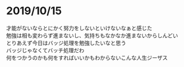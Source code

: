 # 2019/10/15
才能がないならとにかく努力をしないといけないなぁと感じた  
勉強は相も変わらず進まないし、気持ちもなかなか進まないからしんどい  
とりあえず今日はバッジ処理を勉強したいなと思う  
バッジじゃなくてバッチ処理だわ  
何をつかうのかも何をすればいいかもわからないこんな人生ジーザス  

